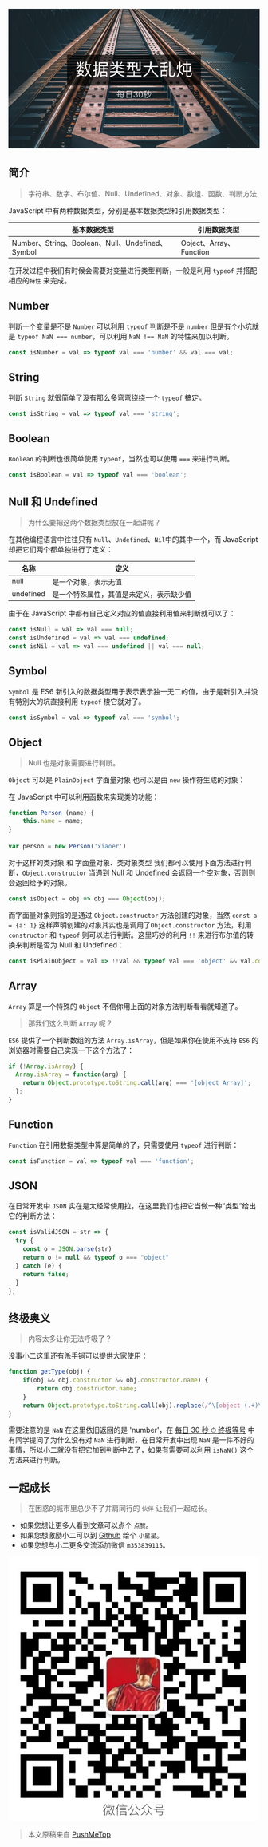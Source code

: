 <!-- # 数据类型大乱炖 -->

![封面](https://raw.githubusercontent.com/pushmetop/resource/master/30-seconds-for-everyday/type/poster.png)

## 简介

> 字符串、数字、布尔值、Null、Undefined、对象、数组、函数、判断方法

JavaScript 中有两种数据类型，分别是基本数据类型和引用数据类型：

| 基本数据类型 | 引用数据类型 |
| --- | --- |
| Number、String、Boolean、Null、Undefined、Symbol | Object、Array、Function |

在开发过程中我们有时候会需要对变量进行类型判断，一般是利用 `typeof` 并搭配相应的`特性` 来完成。

## Number

判断一个变量是不是 `Number` 可以利用 `typeof` 判断是不是 `number` 但是有个小坑就是 `typeof NaN === number`，可以利用 `NaN !== NaN` 的特性来加以判断。

```javascript
const isNumber = val => typeof val === 'number' && val === val;
```

## String

判断 `String` 就很简单了没有那么多弯弯绕绕一个 `typeof` 搞定。

```javascript
const isString = val => typeof val === 'string';
```

## Boolean

`Boolean` 的判断也很简单使用 `typeof`，当然也可以使用 `===` 来进行判断。

```javascript
const isBoolean = val => typeof val === 'boolean';
```

## Null 和 Undefined

> 为什么要把这两个数据类型放在一起讲呢？

在其他编程语言中往往只有 `Null`、`Undefined`、`Nil`中的其中一个，而 JavaScript 却把它们两个都单独进行了定义：

| 名称 | 定义 |
| --- | --- |
| null | 是一个对象，表示无值 |
| undefined | 是一个特殊属性，其值是未定义，表示缺少值 |

由于在 JavaScript 中都有自己定义对应的值直接利用值来判断就可以了：

```javascript
const isNull = val => val === null;
const isUndefined = val => val === undefined;
const isNil = val => val === undefined || val === null;
```

## Symbol

`Symbol` 是 ES6 新引入的数据类型用于表示表示独一无二的值，由于是新引入并没有特别大的坑直接利用 `typeof` 梭它就对了。

```javascript
const isSymbol = val => typeof val === 'symbol';
```

## Object

> Null 也是对象需要进行判断。

`Object` 可以是 `PlainObject` 字面量对象 也可以是由 `new` 操作符生成的对象：

在 JavaScript 中可以利用函数来实现类的功能：

```javascript
function Person (name) {
    this.name = name;
}

var person = new Person('xiaoer')
```

对于这样的类对象 和 字面量对象、类对象类型 我们都可以使用下面方法进行判断，`Object.constructor` 当遇到 Null 和 Undefined 会返回一个空对象，否则则会返回给予的对象。

```javascript
const isObject = obj => obj === Object(obj);
```

而字面量对象则指的是通过 `Object.constructor` 方法创建的对象，当然 `const a = {a: 1}` 这样声明创建的对象其实也是调用了`Object.constructor` 方法，利用 `constructor` 和 `typeof` 则可以进行判断。这里巧妙的利用 `!!` 来进行布尔值的转换来判断是否为 Null 和 Undefined：

```javascript
const isPlainObject = val => !!val && typeof val === 'object' && val.constructor === Object;
```

## Array

`Array` 算是一个特殊的 `Object` 不信你用上面的对象方法判断看看就知道了。

> 那我们这么判断 `Array` 呢？

`ES6` 提供了一个判断数组的方法 `Array.isArray`，但是如果你在使用不支持 `ES6` 的浏览器时需要自己实现一下这个方法了：

```javascript
if (!Array.isArray) {
  Array.isArray = function(arg) {
    return Object.prototype.toString.call(arg) === '[object Array]';
  };
}
```

## Function

`Function` 在引用数据类型中算是简单的了，只需要使用 `typeof` 进行判断：

```javascript
const isFunction = val => typeof val === 'function';
```

## JSON

在日常开发中 `JSON` 实在是太经常使用拉，在这里我们也把它当做一种“类型”给出它的判断方法：

```javascript
const isValidJSON = str => {
  try {
    const o = JSON.parse(str)
    return o != null && typeof o === "object"
  } catch (e) {
    return false;
  }
};
```

## 终极奥义

> 内容太多让你无法呼吸了？

没事小二这里还有杀手锏可以提供大家使用：

```javascript
function getType(obj) {
    if(obj && obj.constructor && obj.constructor.name) {
        return obj.constructor.name;
    }
    return Object.prototype.toString.call(obj).replace(/^\[object (.+)\]$/,"$1").toLowerCase();
}
```

需要注意的是 `NaN` 在这里依旧返回的是 'number'，在 [每日 30 秒 ⏱ 终极等号](https://github.com/pushmetop/30-seconds-for-everyday/blob/master/posts/equals.md) 中有同学提问了为什么没有对 `NaN` 进行判断，在日常开发中出现 `NaN` 是一件不好的事情，所以小二就没有把它加到判断中去了，如果有需要可以利用 `isNaN()` 这个方法来进行判断。

## 一起成长

> 在困惑的城市里总少不了并肩同行的 `伙伴` 让我们一起成长。

* 如果您想让更多人看到文章可以点个 `点赞`。
* 如果您想激励小二可以到 [Github](https://github.com/pushmetop/30-seconds-for-everyday) 给个 `小星星`。
* 如果您想与小二更多交流添加微信 `m353839115`。

![微信公众号](https://raw.githubusercontent.com/pushmetop/resource/master/donate/pushmetop.png)

> 本文原稿来自 [PushMeTop](https://github.com/pushmetop)